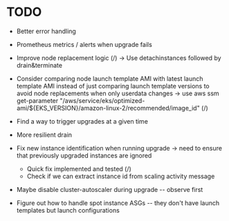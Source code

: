 # TODO

* Better error handling
* Prometheus metrics / alerts when upgrade fails
* Improve node replacement logic (/)
  -> Use detachinstances followed by drain&terminate
* Consider comparing node launch template AMI with latest launch template AMI
  instead of just comparing launch template versions to avoid node
  replacements when only userdata changes
  -> use aws ssm get-parameter "/aws/service/eks/optimized-ami/${EKS_VERSION}/amazon-linux-2/recommended/image_id" (/)
* Find a way to trigger upgrades at a given time

* More resilient drain

* Fix new instance identification when running upgrade -> need to ensure that
  previously upgraded instances are ignored
  * Quick fix implemented and tested (/)
  * Check if we can extract instance id from scaling activity message

* Maybe disable cluster-autoscaler during upgrade -- observe first

* Figure out how to handle spot instance ASGs -- they don't have launch
  templates but launch configurations
